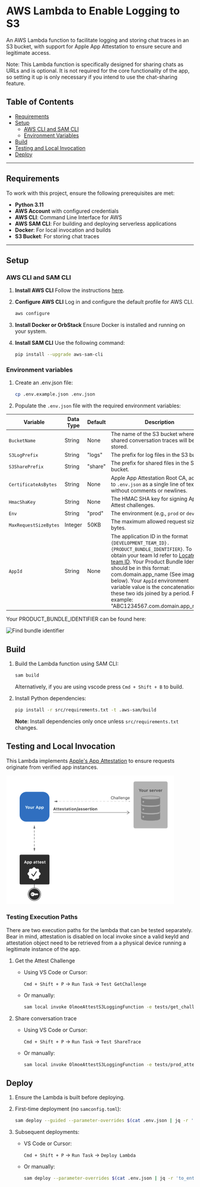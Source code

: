 # AWS Lambda to Enable Logging to S3

An AWS Lambda function to facilitate logging and storing chat traces in an S3 bucket, with support for Apple App Attestation to ensure secure and legitimate access.

Note: This Lambda function is specifically designed for sharing chats as URLs and is optional.
It is not required for the core functionality of the app, so setting it up is only necessary if you intend to use the chat-sharing feature.

## Table of Contents

- [Requirements](#requirements)
- [Setup](#setup)
  - [AWS CLI and SAM CLI](#aws-cli-and-sam-cli)
  - [Environment Variables](#environment-variables)
- [Build](#build)
- [Testing and Local Invocation](#testing-and-local-invocation)
- [Deploy](#deploy)

---

## Requirements

To work with this project, ensure the following prerequisites are met:

- **Python 3.11**
- **AWS Account** with configured credentials
- **AWS CLI**: Command Line Interface for AWS
- **AWS SAM CLI**: For building and deploying serverless applications
- **Docker**: For local invocation and builds
- **S3 Bucket**: For storing chat traces

---

## Setup

### AWS CLI and SAM CLI

1. **Install AWS CLI**
   Follow the instructions [here](https://aws.amazon.com/cli/).

2. **Configure AWS CLI**
   Log in and configure the default profile for AWS CLI.

   ```sh
   aws configure
   ```

3. **Install Docker or OrbStack**
   Ensure Docker is installed and running on your system.

4. **Install SAM CLI**
   Use the following command:

   ```sh
   pip install --upgrade aws-sam-cli

   ```

### Environment variables

1. Create an .env.json file:

   ```sh
   cp .env.example.json .env.json

   ```

2. Populate the `.env.json` file with the required environment variables:

|Variable|Data Type|Default|Description|
|---|---|---|---|
|`BucketName`|String|None|The name of the S3 bucket where the shared conversation traces will be stored.|
|`S3LogPrefix`|String|"logs"|The prefix for log files in the S3 bucket.|
|`S3SharePrefix`|String|"share"|The prefix for shared files in the S3 bucket.|
|`CertificateAsBytes`|String|None|Apple App Attestation Root CA, added to `.env.json` as a single line of text without comments or newlines.|
|`HmacShaKey`|String|None|The HMAC SHA key for signing Apple Attest challenges.|
|`Env`|String|"prod"|The environment (e.g., `prod` or `dev`).|
|`MaxRequestSizeBytes`|Integer|50KB|The maximum allowed request size in bytes.|
|`AppId`|String|None|The application ID in the format `{DEVELOPMENT_TEAM_ID}.{PRODUCT_BUNDLE_IDENTIFIER}`. To obtain your team Id refer to [Locate your team ID](https://developer.apple.com/help/account/manage-your-team/locate-your-team-id/). Your Product Bundle Identifier should be in this format: com.domain.app_name (See image below). Your `AppId` environment variable value is the concatenation of these two ids joined by a period. For example: "ABC1234567.com.domain.app_name" |

Your PRODUCT_BUNDLE_IDENTIFIER can be found here:

![Find bundle identifier](https://github.com/user-attachments/assets/45caa505-b699-4283-b561-aa2707078610)

## Build

1. Build the Lambda function using SAM CLI:

   ```sh
   sam build
   ```

   Alternatively, if you are using vscode press `Cmd + Shift + B` to build.

2. Install Python dependencies:

   ```sh
   pip install -r src/requirements.txt -t .aws-sam/build
   ```

   **Note**: Install dependencies only once unless `src/requirements.txt` changes.

## Testing and Local Invocation

This Lambda implements [Apple's App Attestation](https://developer.apple.com/documentation/devicecheck/establishing-your-app-s-integrity) to ensure requests originate from verified app instances.

[![App Attest Challenge Flow](../doc_assets/AppAttestChallengFlow.png)](https://developer.apple.com/documentation/devicecheck/establishing-your-app-s-integrity)

### Testing Execution Paths

There are two execution paths for the lambda that can be tested separately.
Bear in mind, attestation is disabled on local invoke since a valid keyId and attestation object need to be retrieved from a a physical device running a legitimate instance of the app.

1. Get the Attest Challenge

   - Using VS Code or Cursor:

      `Cmd + Shift + P` -> `Run Task` -> `Test GetChallenge`

   - Or manually:

      ```sh
      sam local invoke OlmoeAttestS3LoggingFunction -e tests/get_challenge.json --parameter-overrides $(cat .env.test.json | jq -r 'to_entries | map("\(.key)=\(.value|tostring)") | .[]')
      ```

2. Share conversation trace

   - Using VS Code or Cursor:

      `Cmd + Shift + P` -> `Run Task` -> `Test ShareTrace`

   - Or manually:

      ```sh
      sam local invoke OlmoeAttestS3LoggingFunction -e tests/prod_attest.json --parameter-overrides $(cat .env.test.json | jq -r 'to_entries | map("\(.key)=\(.value|tostring)") | .[]')
      ```

## Deploy

1. Ensure the Lambda is built before deploying.

2. First-time deployment (no `samconfig.toml`):

   ```sh
   sam deploy --guided --parameter-overrides $(cat .env.json | jq -r 'to_entries | map("\(.key)=\(.value|tostring)") | .[]')
   ```

3. Subsequent deployments:

   - VS Code or Cursor:

      `Cmd + Shift + P` -> `Run Task` -> `Deploy Lambda`

   - Or manually:

      ```sh
      sam deploy --parameter-overrides $(cat .env.json | jq -r 'to_entries | map("\(.key)=\(.value|tostring)") | .[]')
      ```
